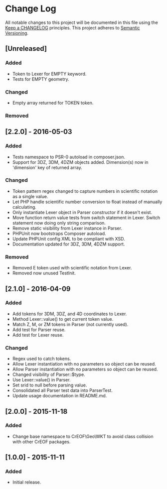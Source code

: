 # Change Log
All notable changes to this project will be documented in this file using the [Keep a CHANGELOG](http://keepachangelog.com/) principles.
This project adheres to [Semantic Versioning](http://semver.org/).

## [Unreleased]
### Added
- Token to Lexer for EMPTY keyword.
- Tests for EMPTY geometry.

### Changed
- Empty array returned for TOKEN token.

### Removed

## [2.2.0] - 2016-05-03
### Added
- Tests namespace to PSR-0 autoload in composer.json.
- Support for 3DZ, 3DM, 4DZM objects added. Dimension(s) now in 'dimension' key of returned array.

### Changed
- Token pattern regex changed to capture numbers in scientific notation as a single value.
- Let PHP handle scientific number conversion to float instead of manually calculating.
- Only instantiate Lexer object in Parser constructor if it doesn't exist.
- Move function return value tests from switch statement in Lexer. Switch statement now doing only string comparison.
- Remove static visibility from Lexer instance in Parser.
- PHPUnit now bootstraps Composer autoload.
- Update PHPUnit config XML to be compliant with XSD.
- Documentation updated for 3DZ, 3DM, 4DZM support.

### Removed
- Removed E token used with scientific notation from Lexer.
- Removed now unused TestInit.

## [2.1.0] - 2016-04-09
### Added
- Add tokens for 3DM, 3DZ, and 4D coordinates to Lexer.
- Method Lexer::value() to get current token value.
- Match Z, M, or ZM tokens in Parser (not currently used).
- Add test for Parser reuse.
- Add test for Lexer reuse.

### Changed
- Regex used to catch tokens.
- Allow Lexer instantiation with no parameters so object can be reused.
- Allow Parser instantiation with no parameters so object can be reused.
- Changed visibility of Parser::$type.
- Use Lexer::value() in Parser.
- Set srid to null before parsing value.
- Consolidated all Parser test data into ParserTest.
- Update usage documentation in README.md.

## [2.0.0] - 2015-11-18
### Added
- Change base namespace to CrEOF\Geo\WKT to avoid class collision with other CrEOF packages.

## [1.0.0] - 2015-11-11
### Added
- Initial release.
